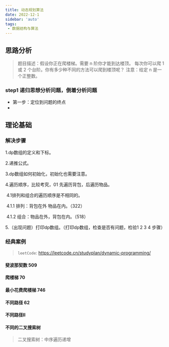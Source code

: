 ```yaml
---
title: 动态规划算法
date: 2022-12-1
sidebar: 'auto'
tags:
 - 数据结构与算法
---
```


## 思路分析
> 题目描述：假设你正在爬楼梯。需要 n 阶你才能到达楼顶。
> 每次你可以爬 1 或 2 个台阶。你有多少种不同的方法可以爬到楼顶呢？
> 注意：给定 n 是一个正整数。
### step1 递归思想分析问题，**倒着分析问题**
* 第一步：定位到问题的终点
* 





## 理论基础

### 解决步骤

1.dp数组的定义和下标。

2.递推公式。

3.dp数组如何初始化，初始化也需要注意。

4.遍历顺序，比较考究，01 先遍历背包，后遍历物品。

​	4.1排列和组合的遍历顺序是不相同的。

​	4.1.1 排列：背包在外 物品在内。（322）

​	4.1.2 组合：物品在外，背包在内。（518）

5.（出现问题）打印dp数组。（打印dp数组，检查是否有问题，检验1 2 3 4 步骤）

### 经典案例 

> `leetCode`: https://leetcode.cn/studyplan/dynamic-programming/

#### 斐波那契数 509

#### 爬楼梯 70

#### 最小花费爬楼梯 746

#### 不同路径 62

#### 不同路径Ⅱ

#### 不同的二叉搜索树

> 二叉搜索树：中序遍历递增
